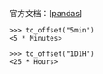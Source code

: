 官方文档：[[pandas](https://pandas.pydata.org/pandas-docs/stable/reference/api/pandas.tseries.frequencies.to_offset.html)]

```shell
>>> to_offset("5min")
<5 * Minutes>

>>> to_offset("1D1H")
<25 * Hours>
```

